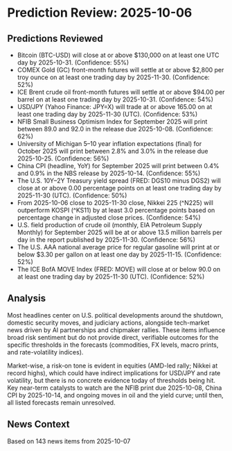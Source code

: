 # Prediction Review: 2025-10-06

## Predictions Reviewed

- Bitcoin (BTC-USD) will close at or above $130,000 on at least one UTC day by 2025-10-31. (Confidence: 55%)
- COMEX Gold (GC) front-month futures will settle at or above $2,800 per troy ounce on at least one trading day by 2025-11-30. (Confidence: 52%)
- ICE Brent crude oil front-month futures will settle at or above $94.00 per barrel on at least one trading day by 2025-10-31. (Confidence: 54%)
- USD/JPY (Yahoo Finance: JPY=X) will trade at or above 165.00 on at least one trading day by 2025-11-30 (UTC). (Confidence: 53%)
- NFIB Small Business Optimism Index for September 2025 will print between 89.0 and 92.0 in the release due 2025-10-08. (Confidence: 62%)
- University of Michigan 5–10 year inflation expectations (final) for October 2025 will print between 2.8% and 3.0% in the release due 2025-10-25. (Confidence: 56%)
- China CPI (headline, YoY) for September 2025 will print between 0.4% and 0.9% in the NBS release by 2025-10-14. (Confidence: 55%)
- The U.S. 10Y–2Y Treasury yield spread (FRED: DGS10 minus DGS2) will close at or above 0.00 percentage points on at least one trading day by 2025-11-30 (UTC). (Confidence: 50%)
- From 2025-10-06 close to 2025-11-30 close, Nikkei 225 (^N225) will outperform KOSPI (^KS11) by at least 3.0 percentage points based on percentage change in adjusted close prices. (Confidence: 54%)
- U.S. field production of crude oil (monthly, EIA Petroleum Supply Monthly) for September 2025 will be at or above 13.5 million barrels per day in the report published by 2025-11-30. (Confidence: 56%)
- The U.S. AAA national average price for regular gasoline will print at or below $3.30 per gallon on at least one day by 2025-11-15. (Confidence: 52%)
- The ICE BofA MOVE Index (FRED: MOVE) will close at or below 90.0 on at least one trading day by 2025-11-30 (UTC). (Confidence: 52%)

## Analysis

Most headlines center on U.S. political developments around the shutdown, domestic security moves, and judiciary actions, alongside tech-market news driven by AI partnerships and chipmaker rallies. These items influence broad risk sentiment but do not provide direct, verifiable outcomes for the specific thresholds in the forecasts (commodities, FX levels, macro prints, and rate-volatility indices).

Market-wise, a risk-on tone is evident in equities (AMD-led rally; Nikkei at record highs), which could have indirect implications for USD/JPY and rate volatility, but there is no concrete evidence today of thresholds being hit. Key near-term catalysts to watch are the NFIB print due 2025-10-08, China CPI by 2025-10-14, and ongoing moves in oil and the yield curve; until then, all listed forecasts remain unresolved.

## News Context

Based on 143 news items from 2025-10-07
